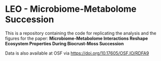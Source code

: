 # LEO - Microbiome-Metabolome Succession

This is a repository containing the code for replicating the analysis and the figures for the paper: 
**Microbiome-Metabolome Interactions Reshape Ecosystem Properties During Biocrust-Moss Succession**

Data is also available at OSF via  https://doi.org/10.17605/OSF.IO/RDFA9


